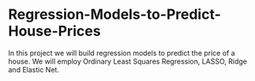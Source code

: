 # Regression-Models-to-Predict-House-Prices
In this project we will build regression models to predict the price of a house. We will employ Ordinary Least Squares Regression, LASSO, Ridge and Elastic Net. 
